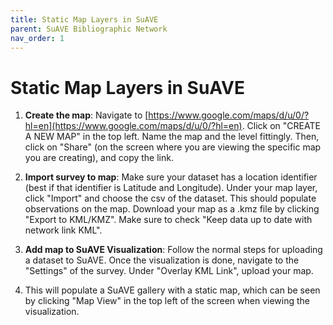```yaml
---
title: Static Map Layers in SuAVE
parent: SuAVE Bibliographic Network
nav_order: 1
---
```


# Static Map Layers in SuAVE

1. **Create the map**: Navigate to [https://www.google.com/maps/d/u/0/?hl=en](https://www.google.com/maps/d/u/0/?hl=en). Click on "CREATE A NEW MAP" in the top left. Name the map and the level fittingly. Then, click on "Share" (on the screen where you are viewing the specific map you are creating), and copy the link.

2. **Import survey to map**: Make sure your dataset has a location identifier (best if that identifier is Latitude and Longitude). Under your map layer, click "Import" and choose the csv of the dataset. This should populate observations on the map. Download your map as a .kmz file by clicking "Export to KML/KMZ". Make sure to check "Keep data up to date with network link KML".

3. **Add map to SuAVE Visualization**: Follow the normal steps for uploading a dataset to SuAVE. Once the visualization is done, navigate to the "Settings" of the survey. Under "Overlay KML Link", upload your map.

4. This will populate a SuAVE gallery with a static map, which can be seen by clicking "Map View" in the top left of the screen when viewing the visualization.
